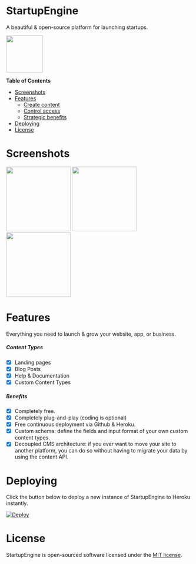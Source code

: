 # StartupEngine

A beautiful & open-source platform for launching startups.

<div>
     <img src="https://images.contentful.com/x5o3atz1wqhm/2PWSbcsefYImQyMuqcIuGi/5efaa2c98a4819ef729885a7c3aa381c/App_Icon_2x.png" width="100">    
</div>

**Table of Contents** 

- [Screenshots](#screenshots)
- [Features](#features)
    - [Create content](#create-content)
    - [Control access](#control-access)                    
    - [Strategic benefits](#strategic-benefits)
- [Deploying](#deploying)
- [License](#license)

# Screenshots
<div>
     <img src="/storage/app/docs/screenshots/landing-page.png" width="175">
     <img src="/storage/app/docs/screenshots/blog.png" width="175">
     <img src="/storage/app/docs/screenshots/help.png" width="175">
</div>

# Features 
Everything you need to launch & grow your website, app, or business.

##### Content Types
* [x] Landing pages
* [x] Blog Posts
* [x] Help & Documentation
* [x] Custom Content Types

##### Benefits
* [x] Completely free.
* [x] Completely plug-and-play (coding is optional)
* [x] Free continuous deployment via Github & Heroku.
* [x] Custom schema: define the fields and input format of your own custom content types.
* [x] Decoupled CMS architecture: if you ever want to move your site to another platform, you can do so without having to migrate your data by using the content API.

# Deploying

Click the button below to deploy a new instance of StartupEngine to Heroku instantly.

[![Deploy](https://www.herokucdn.com/deploy/button.svg)](https://heroku.com/deploy?template=https://github.com/luckyrabbitllc/StartupEngine)

# License

StartupEngine is open-sourced software licensed under the [MIT license](http://opensource.org/licenses/MIT).